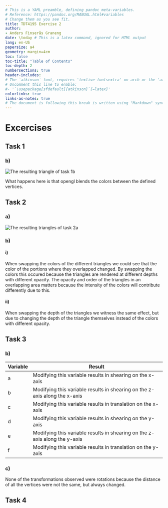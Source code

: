 ```yaml
---
# This is a YAML preamble, defining pandoc meta-variables.
# Reference: https://pandoc.org/MANUAL.html#variables
# Change them as you see fit.
title: TDT4195 Exercise 2
author:
- Anders Finserås Graneng
date: \today # This is a latex command, ignored for HTML output
lang: en-US
papersize: a4
geometry: margin=4cm
toc: false
toc-title: "Table of Contents"
toc-depth: 2
numbersections: true
header-includes:
# The `atkinson` font, requires 'texlive-fontsextra' on arch or the 'atkinson' CTAN package
# Uncomment this line to enable:
#- '`\usepackage[sfdefault]{atkinson}`{=latex}'
colorlinks: true
links-as-notes: true
# The document is following this break is written using "Markdown" syntax
---
```


<!--
This is a HTML-style comment, not visible in the final PDF.
-->

# Excercises 

## Task 1 

### b)

![
    The resulting triangle of task 1b
](images/a2_1b.png)

What happens here is that opengl blends the colors between the defined vertices.

## Task 2

### a)

![
    The resulting triangles of task 2a
](images/a2_2a.png)

### b)

#### i)

When swapping the colors of the different triangles we could see that the color of the portions where they overlapped changed. By swapping the colors this occured because the triangles are rendered at different depths with different opacity. The opacity and order of the triangles in an overlapping area matters because the intensity of the colors will contribute differently due to this.

#### ii)

When swapping the depth of the triangles we witness the same effect, but due to changing the depth of the triangle themselves instead of the colors with different opacity.

## Task 3

### b)

| Variable   | Result    |
|--------------- | --------------- |
| a   | Modifying this variable results in shearing on the x-axis   |
| b   | Modifying this variable results in shearing on the z-axis along the x-axis   |
| c   | Modifying this variable results in translation on the x-axis |
| d   | Modifying this variable results in shearing on the y-axis   |
| e   | Modifying this variable results in shearing on the z-axis along the y-axis    |
| f   | Modifying this variable results in translation on the y-axis   |

### c)

None of the transformations observed were rotations because the distance of all the vertices were not the same, but always changed.

## Task 4



